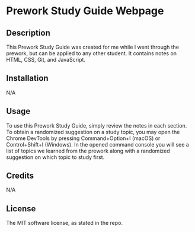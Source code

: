 # Prework Study Guide Webpage

## Description

This Prework Study Guide was created for me while I went through the prework, but can be applied to any other student. It contains notes on HTML, CSS, Git, and JavaScript.

## Installation

N/A

## Usage

To use this Prework Study Guide, simply review the notes in each section. To obtain a randomized suggestion on a study topic, you may open the Chrome DevTools by pressing Command+Option+I (macOS) or Control+Shift+I (Windows). In the opened command console you will see a list of topics we learned from the prework along with a randomized suggestion on which topic to study first.

## Credits

N/A

## License

The MIT software license, as stated in the repo.